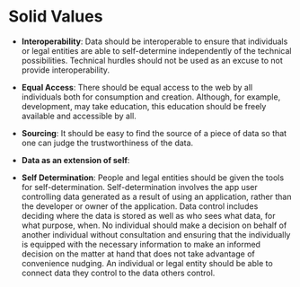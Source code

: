# Solid Values

* **Interoperability**: Data should be interoperable to ensure that individuals or legal entities are able to self-determine independently of the technical possibilities. Technical hurdles should not be used as an excuse to not provide interoperability.

* **Equal Access**: There should be equal access to the web by all individuals both for consumption and creation. Although, for example, development, may take education, this education should be freely available and accessible by all.

* **Sourcing**: It should be easy to find the source of a piece of data so that one can judge the trustworthiness of the data.

* **Data as an extension of self**: 

* **Self Determination**: People and legal entities should be given the tools for self-determination. Self-determination involves the app user controlling data generated as a result of using an application, rather than the developer or owner of the application. Data control includes deciding where the data is stored as well as who sees what data, for what purpose, when. No individual should make a decision on behalf of another individual without consultation and ensuring that the individually is equipped with the necessary information to make an informed decision on the matter at hand that does not take advantage of convenience nudging. An individual or legal entity should be able to connect data they control to the data others control.
